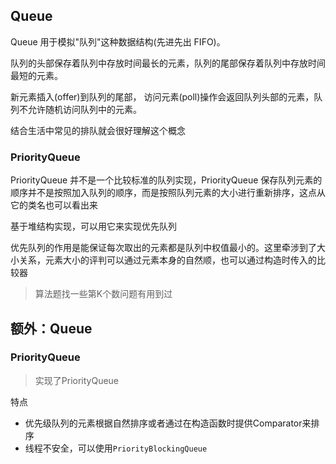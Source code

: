 ##  Queue

Queue 用于模拟"队列"这种数据结构(先进先出 FIFO)。

队列的头部保存着队列中存放时间最长的元素，队列的尾部保存着队列中存放时间最短的元素。

新元素插入(offer)到队列的尾部， 访问元素(poll)操作会返回队列头部的元素，队列不允许随机访问队列中的元素。

结合生活中常见的排队就会很好理解这个概念



### PriorityQueue

PriorityQueue 并不是一个比较标准的队列实现，PriorityQueue 保存队列元素的顺序并不是按照加入队列的顺序，而是按照队列元素的大小进行重新排序，这点从它的类名也可以看出来

基于堆结构实现，可以用它来实现优先队列

优先队列的作用是能保证每次取出的元素都是队列中权值最小的。这里牵涉到了大小关系，元素大小的评判可以通过元素本身的自然顺，也可以通过构造时传入的比较器

> 算法题找一些第K个数问题有用到过



## 额外：Queue

### PriorityQueue

> 实现了PriorityQueue

特点

- 优先级队列的元素根据自然排序或者通过在构造函数时提供Comparator来排序
- 线程不安全，可以使用`PriorityBlockingQueue  `

